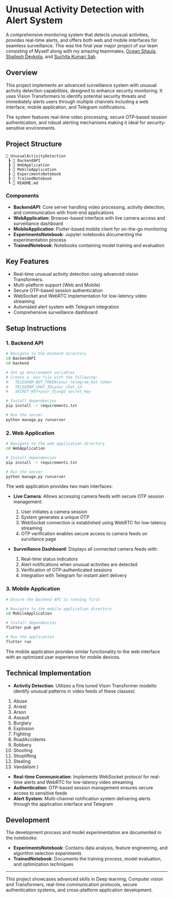 # Unusual Activity Detection with Alert System

A comprehensive monitoring system that detects unusual activities, provides real-time alerts, and offers both web and mobile interfaces for seamless surveillance. This was the final year major project of our team consisting of Myself along with my amazing teammates, [Ocean Sitaula](https://github.com/oceansitaula), [Shailesh Devkota](https://github.com/dakdim), and [Suchita Kumari Sah](https://github.com/suchitasah).

## Overview

This project implements an advanced surveillance system with unusual activity detection capabilities, designed to enhance security monitoring. It uses Vision Transformers to identify potential security threats and immediately alerts users through multiple channels including a web interface, mobile application, and Telegram notifications.

The system features real-time video processing, secure OTP-based session authentication, and robust alerting mechanisms making it ideal for security-sensitive environments.

## Project Structure

```
📂 UnusualActivityDetection
 ┣ 📂 BackendAPI
 ┣ 📂 WebApplication
 ┣ 📂 MobileApplication
 ┣ 📂 ExperimentsNotebook
 ┣ 📂 TrainedNotebook
 ┗ 📜 README.md
```

### Components

- **BackendAPI**: Core server handling video processing, activity detection, and communication with front-end applications
- **WebApplication**: Browser-based interface with live camera access and surveillance dashboard
- **MobileApplication**: Flutter-based mobile client for on-the-go monitoring
- **ExperimentsNotebook**: Jupyter notebooks documenting the experimentation process
- **TrainedNotebook**: Notebooks containing model training and evaluation

## Key Features

- Real-time unusual activity detection using advanced vision Transformers.
- Multi-platform support (Web and Mobile)
- Secure OTP-based session authentication
- WebSocket and WebRTC implementation for low-latency video streaming
- Automated alert system with Telegram integration
- Comprehensive surveillance dashboard

## Setup Instructions

### 1. Backend API

```bash
# Navigate to the backend directory
cd BackendAPI
cd backend

# Set up environment variables
# Create a .env file with the following:
#   TELEGRAM_BOT_TOKEN=your_telegram_bot_token
#   TELEGRAM_CHAT_ID=your_chat_id
#   SECRET_KEY=your_django_secret_key

# Install dependencies
pip install -r requirements.txt

# Run the server
python manage.py runserver
```

### 2. Web Application

```bash
# Navigate to the web application directory
cd WebApplication

# Install dependencies
pip install -r requirements.txt

# Run the server
python manage.py runserver
```

The web application provides two main interfaces:

- **Live Camera**: Allows accessing camera feeds with secure OTP session management:
  1. User initiates a camera session
  2. System generates a unique OTP
  3. WebSocket connection is established using WebRTC for low-latency streaming
  4. OTP verification enables secure access to camera feeds on survillance page

- **Surveillance Dashboard**: Displays all connected camera feeds with:
  1. Real-time status indicators
  2. Alert notifications when unusual activities are detected
  3. Verification of OTP-authenticated sessions
  4. Integration with Telegram for instant alert delivery

### 3. Mobile Application

```bash
# Ensure the Backend API is running first

# Navigate to the mobile application directory
cd MobileApplication

# Install dependencies
flutter pub get

# Run the application
flutter run
```

The mobile application provides similar functionality to the web interface with an optimized user experience for mobile devices.

## Technical Implementation

- **Activity Detection**: Utilizes a fine tuned Vison Transformer modelto identify unusual patterns in video feeds of these classes(
1. Abuse 
2. Arrest
3. Arson
4. Assault
5. Burglary
6. Explosion
7. Fighting
8. RoadAccidents
9. Robbery
10. Shooting
11. Shoplifting
12. Stealing
13. Vandalism
)
- **Real-time Communication**: Implements WebSocket protocol for real-time alerts and WebRTC for low-latency video streaming
- **Authentication**: OTP-based session management ensures secure access to sensitive feeds
- **Alert System**: Multi-channel notification system delivering alerts through the application interface and Telegram

## Development

The development process and model experimentation are documented in the notebooks:

- **ExperimentsNotebook**: Contains data analysis, feature engineering, and algorithm selection experiments
- **TrainedNotebook**: Documents the training process, model evaluation, and optimization techniques


---

This project showcases advanced skills in Deep learning, Computer vision and Transformers, real-time communication protocols, secure authentication systems, and cross-platform application development.